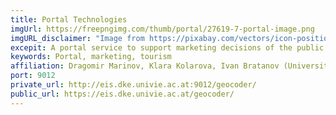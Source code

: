 ```yaml
---
title: Portal Technologies
imgUrl: https://freepngimg.com/thumb/portal/27619-7-portal-image.png
imgURL_disclaimer: "Image from https://pixabay.com/vectors/icon-position-map-geolocation-4399704/, Free for commercial use, No attribution required."
excepit: A portal service to support marketing decisions of the public authorities of a city. Provides statistics and summaries of tourist behaviour - satisfaction, spending, favourite spots etc. 
keywords: Portal, marketing, tourism
affiliation: Dragomir Marinov, Klara Kolarova, Ivan Bratanov (University of Vienna)
port: 9012
private_url: http://eis.dke.univie.ac.at:9012/geocoder/
public_url: https://eis.dke.univie.ac.at/geocoder/
---
```


